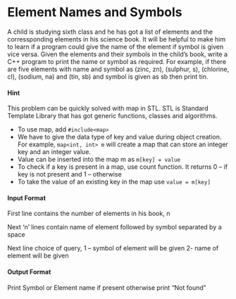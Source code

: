 # Element Names and Symbols

A child is studying sixth class and he has got a list of elements and the
corressponding elements in his science book. It will be helpful to make
him to learn if a program could give the name of the element if symbol
is given vice versa. Given the elements and their symbols in the child’s
book, write a C++ program to print the name or symbol as required. For
example, if there are five elements with name and symbol as (zinc, zn),
(sulphur, s), (chlorine, cl), (sodium, na) and (tin, sb) and symbol is
given as sb then print tin.

#### Hint

This problem can be quickly solved with map in STL. STL is Standard
Template Library that has got generic functions, classes and algorithms.

- To use map, add `#include<map>`
- We have to give the data type of key and value during object
creation. For example, `map<int, int> m` will create a map that can
store an integer key and an integer value.
- Value can be inserted into the map m as `m[key] = value`
- To check if a key is present in a map, use count function. It returns
0 – if key is not present and 1 – otherwise
- To take the value of an existing key in the map use `value = m[key]`

#### Input Format

First line contains the number of elements in his book, n

Next ‘n’ lines contain name of element followed by symbol separated by
a space

Next line choice of query, 1 – symbol of element will be given 2- name
of element will be given

#### Output Format

Print Symbol or Element name if present otherwise print “Not found”